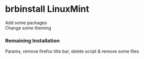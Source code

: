 # brbinstall LinuxMint
Add some packages  
Change some theming

### Remaining Installation
Params, remove firefox title bar, delete script & remove some files
